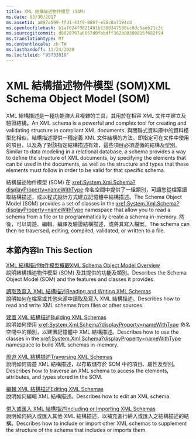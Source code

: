 ```yaml
---
title: XML 結構描述物件模型 (SOM)
ms.date: 03/30/2017
ms.assetid: a897a599-ffd1-43f9-8807-e58c8a7194cd
ms.openlocfilehash: b2af024f9821401b1380347580cc0dc5aeb21c3c
ms.sourcegitcommit: d8020797a6657d0fbbdff362b80300815f682f94
ms.translationtype: MT
ms.contentlocale: zh-TW
ms.lasthandoff: 11/24/2020
ms.locfileid: "95733018"
---
```

# <a name="xml-schema-object-model-som"></a><span data-ttu-id="5766b-102">XML 結構描述物件模型 (SOM)</span><span class="sxs-lookup"><span data-stu-id="5766b-102">XML Schema Object Model (SOM)</span></span>

<span data-ttu-id="5766b-103">XML 結構描述是一種功能強大且複雜的工具，其用於在相容 XML 文件中建立及驗證結構。</span><span class="sxs-lookup"><span data-stu-id="5766b-103">An XML schema is a powerful and complex tool for creating and validating structure in compliant XML documents.</span></span> <span data-ttu-id="5766b-104">與關聯式資料庫中的資料模型化相似，結構描述提供一種定義 XML 文件結構的方法，即指定可在文件中使用的項目，以及為了對該指定結構描述有效，這些項目必須遵循的結構及型別。</span><span class="sxs-lookup"><span data-stu-id="5766b-104">Similar to data modeling in a relational database, a schema provides a way to define the structure of XML documents, by specifying the elements that can be used in the documents, as well as the structure and types that these elements must follow in order to be valid for that specific schema.</span></span>  
  
 <span data-ttu-id="5766b-105">結構描述物件模型 (SOM) 在 <xref:System.Xml.Schema?displayProperty=nameWithType> 命名空間中提供了一組類別，可讓您從檔案讀取結構描述，或以程式設計方式建立記憶體中結構描述。</span><span class="sxs-lookup"><span data-stu-id="5766b-105">The Schema Object Model (SOM) provides a set of classes in the <xref:System.Xml.Schema?displayProperty=nameWithType> namespace that allow you to read a schema from a file or to programmatically create a schema in-memory.</span></span> <span data-ttu-id="5766b-106">然後，可以周遊、編輯、編譯及驗證結構描述，或將其寫入檔案。</span><span class="sxs-lookup"><span data-stu-id="5766b-106">The schema can then be traversed, editing, compiled, validated, or written to a file.</span></span>  
  
## <a name="in-this-section"></a><span data-ttu-id="5766b-107">本節內容</span><span class="sxs-lookup"><span data-stu-id="5766b-107">In This Section</span></span>  

 [<span data-ttu-id="5766b-108">XML 結構描述物件模型概觀</span><span class="sxs-lookup"><span data-stu-id="5766b-108">XML Schema Object Model Overview</span></span>](xml-schema-object-model-overview.md)  
 <span data-ttu-id="5766b-109">說明結構描述物件模型 (SOM) 及其提供的功能及類別。</span><span class="sxs-lookup"><span data-stu-id="5766b-109">Describes the Schema Object Model (SOM) and the features and classes it provides.</span></span>  
  
 [<span data-ttu-id="5766b-110">讀取及寫入 XML 結構描述</span><span class="sxs-lookup"><span data-stu-id="5766b-110">Reading and Writing XML Schemas</span></span>](reading-and-writing-xml-schemas.md)  
 <span data-ttu-id="5766b-111">說明如何在檔案或其他來源中讀取及寫入 XML 結構描述。</span><span class="sxs-lookup"><span data-stu-id="5766b-111">Describes how to read and write XML schemas from files or other sources.</span></span>  
  
 [<span data-ttu-id="5766b-112">建置 XML 結構描述</span><span class="sxs-lookup"><span data-stu-id="5766b-112">Building XML Schemas</span></span>](building-xml-schemas.md)  
 <span data-ttu-id="5766b-113">說明如何使用 <xref:System.Xml.Schema?displayProperty=nameWithType> 命名空間中的類別，以建置記憶體中 XML 結構描述。</span><span class="sxs-lookup"><span data-stu-id="5766b-113">Describes how to use the classes in the <xref:System.Xml.Schema?displayProperty=nameWithType> namespace to build XML schemas in-memory.</span></span>  
  
 [<span data-ttu-id="5766b-114">周遊 XML 結構描述</span><span class="sxs-lookup"><span data-stu-id="5766b-114">Traversing XML Schemas</span></span>](traversing-xml-schemas.md)  
 <span data-ttu-id="5766b-115">說明如何周遊 XML 結構描述，以存取儲存於 SOM 中的項目、屬性及型別。</span><span class="sxs-lookup"><span data-stu-id="5766b-115">Describes how to traverse an XML schema to access the elements, attributes, and types stored in the SOM.</span></span>  
  
 [<span data-ttu-id="5766b-116">編輯 XML 結構描述</span><span class="sxs-lookup"><span data-stu-id="5766b-116">Editing XML Schemas</span></span>](editing-xml-schemas.md)  
 <span data-ttu-id="5766b-117">說明如何編輯 XML 結構描述。</span><span class="sxs-lookup"><span data-stu-id="5766b-117">Describes how to edit an XML schema.</span></span>  
  
 [<span data-ttu-id="5766b-118">併入或匯入 XML 結構描述</span><span class="sxs-lookup"><span data-stu-id="5766b-118">Including or Importing XML Schemas</span></span>](including-or-importing-xml-schemas.md)  
 <span data-ttu-id="5766b-119">說明如何納入或匯入其他 XML 結構描述，以補充進行納入或匯入之結構描述的結構。</span><span class="sxs-lookup"><span data-stu-id="5766b-119">Describes how to include or import other XML schemas to supplement the structure of the schema that includes or imports them.</span></span>
